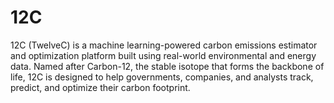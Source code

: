 # 12C
12C (TwelveC) is a machine learning-powered carbon emissions estimator and optimization platform built using real-world environmental and energy data. Named after Carbon-12, the stable isotope that forms the backbone of life, 12C is designed to help governments, companies, and analysts track, predict, and optimize their carbon footprint.

